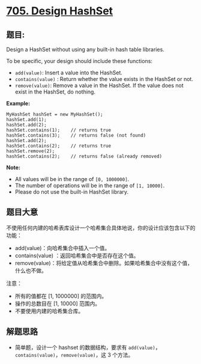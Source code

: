 # [705. Design HashSet](https://leetcode.com/problems/design-hashset/)


## 题目:

Design a HashSet without using any built-in hash table libraries.

To be specific, your design should include these functions:

- `add(value)`: Insert a value into the HashSet.
- `contains(value)` : Return whether the value exists in the HashSet or not.
- `remove(value)`: Remove a value in the HashSet. If the value does not exist in the HashSet, do nothing.

**Example:**

    MyHashSet hashSet = new MyHashSet();
    hashSet.add(1);         
    hashSet.add(2);         
    hashSet.contains(1);    // returns true
    hashSet.contains(3);    // returns false (not found)
    hashSet.add(2);          
    hashSet.contains(2);    // returns true
    hashSet.remove(2);          
    hashSet.contains(2);    // returns false (already removed)

**Note:**

- All values will be in the range of `[0, 1000000]`.
- The number of operations will be in the range of `[1, 10000]`.
- Please do not use the built-in HashSet library.


## 题目大意

不使用任何内建的哈希表库设计一个哈希集合具体地说，你的设计应该包含以下的功能：

- add(value)：向哈希集合中插入一个值。
- contains(value) ：返回哈希集合中是否存在这个值。
- remove(value)：将给定值从哈希集合中删除。如果哈希集合中没有这个值，什么也不做。


注意：

- 所有的值都在 [1, 1000000] 的范围内。
- 操作的总数目在 [1, 10000] 范围内。
- 不要使用内建的哈希集合库。



## 解题思路


- 简单题，设计一个 hashset 的数据结构，要求有 `add(value)`，`contains(value)`，`remove(value)`，这 3 个方法。
